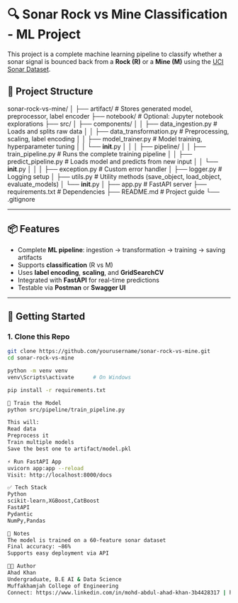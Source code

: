 # 🔍 Sonar Rock vs Mine Classification - ML Project

This project is a complete machine learning pipeline to classify whether a sonar signal is bounced back from a **Rock (R)** or a **Mine (M)** using the [UCI Sonar Dataset](https://archive.ics.uci.edu/ml/datasets/connectionist+bench+sonar+mines+vs+rocks).

## 📂 Project Structure

sonar-rock-vs-mine/
│
├── artifact/                    # Stores generated model, preprocessor, label encoder
├── notebook/                    # Optional: Jupyter notebook explorations
├── src/
│   ├── components/
│   │   ├── data_ingestion.py        # Loads and splits raw data
│   │   ├── data_transformation.py   # Preprocessing, scaling, label encoding
│   │   ├── model_trainer.py         # Model training, hyperparameter tuning
│   │   └── __init__.py
│   │
│   ├── pipeline/
│   │   ├── train_pipeline.py        # Runs the complete training pipeline
│   │   ├── predict_pipeline.py      # Loads model and predicts from new input
│   │   └── __init__.py
│   │
│   ├── exception.py                 # Custom error handler
│   ├── logger.py                    # Logging setup
│   ├── utils.py                     # Utility methods (save_object, load_object, evaluate_models)
│   └── __init__.py
│
├── app.py                       # FastAPI server
├── requirements.txt             # Dependencies
├── README.md                    # Project guide
└── .gitignore


---

## 📦 Features

- Complete **ML pipeline**: ingestion → transformation → training → saving artifacts
- Supports **classification** (R vs M)
- Uses **label encoding**, **scaling**, and **GridSearchCV**
- Integrated with **FastAPI** for real-time predictions
- Testable via **Postman** or **Swagger UI**

---

## 🚀 Getting Started

### 1. Clone this Repo

```bash
git clone https://github.com/yourusername/sonar-rock-vs-mine.git
cd sonar-rock-vs-mine

python -m venv venv
venv\Scripts\activate      # On Windows

pip install -r requirements.txt

🧪 Train the Model
python src/pipeline/train_pipeline.py

This will:
Read data
Preprocess it
Train multiple models
Save the best one to artifact/model.pkl

⚡ Run FastAPI App
uvicorn app:app --reload
Visit: http://localhost:8000/docs

✅ Tech Stack
Python
scikit-learn,XGBoost,CatBoost
FastAPI
Pydantic
NumPy,Pandas

📌 Notes
The model is trained on a 60-feature sonar dataset
Final accuracy: ~86%
Supports easy deployment via API

👨‍💻 Author
Ahad Khan
Undergraduate, B.E AI & Data Science
Muffakhamjah College of Engineering
Connect: https://www.linkedin.com/in/mohd-abdul-ahad-khan-3b4428317 | https://github.com/Ahad0p
```
